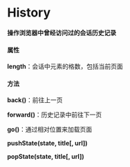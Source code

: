 # History

**操作浏览器中曾经访问过的会话历史记录**





#### 属性

**length**：会话中元素的格数，包括当前页面





#### 方法

**back()**：前往上一页

**forward()**：历史记录中前往下一页

**go()**：通过相对位置来加载页面

**pushState(state, title[, url])**

**popState(state, title[, url])**